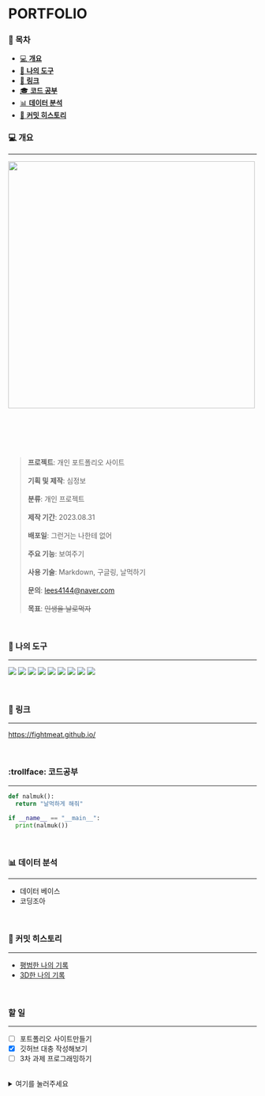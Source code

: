 # PORTFOLIO

### :page_facing_up: 목차

- [:computer: **개요**](#computer-개요)
- [:gun: **나의 도구**](#gun-나의-도구)
- [🎩 **링크**](#pizza-링크)
- [🎓️ **코드 공부**](🎓️-코드공부)
- [:bar_chart: **데이터 분석**](#bar_chart-데이터-분석)
- [:calendar: **커밋 히스토리**](#calendar-커밋-히스토리)
  
### :computer: 개요
---
<img src="https://github.com/sjb3190/Ptoject-B/assets/143733603/c2a91a62-234f-4e11-8f24-bec1bfa08b11" width="500" height="500"/>
<br>
<br>
<br>
<br>
<br>
<br>



> **프로젝트**: 개인 포트폴리오 사이트<br><br>
> **기획 및 제작**: 심정보<br><br>
> **분류**: 개인 프로젝트<br><br>
> **제작 기간**: 2023.08.31<br><br>
> **배포일**: 그런거는 나한테 없어<br><br> 
> **주요 기능**: 보여주기<br><br>
> **사용 기술**: Markdown, 구글링, 날먹하기<br><br>
> **문의**: lees4144@naver.com<br><br>
> **목표**: ~~인생을 날로먹자~~<br>
<br>

### :gun: 나의 도구
---

<img src="https://img.shields.io/badge/Python-3776AB?style=flat-square&logo=Python&logoColor=white">&nbsp;<img src="https://img.shields.io/badge/Github-181717?style=flat-square&logo=Github&logoColor=white">&nbsp;<img src="https://img.shields.io/badge/Oracle-F80000?style=flat-square&logo=Oracle&logoColor=white">&nbsp;<img src="https://img.shields.io/badge/R-276DC3?style=flat-square&logo=R&logoColor=white">&nbsp;<img src="https://img.shields.io/badge/Git-F05032?style=flat-square&logo=Git&logoColor=white">&nbsp;<img src="https://img.shields.io/badge/Flask-000000?style=flat-square&logo=Flask&logoColor=white">&nbsp;<img src="https://img.shields.io/badge/Django-092E20?style=flat-square&logo=Django&logoColor=white">&nbsp;<img src="https://img.shields.io/badge/Youtube-FF0000?style=flat-square&logo=Youtube&logoColor=white">&nbsp;<img src="https://img.shields.io/badge/Twitch-9146FF?style=flat-square&logo=Twitch&logoColor=white">

<br>

### :pizza: 링크
---

https://fightmeat.github.io/

<br>

### :trollface: 코드공부
---
```python
def nalmuk():
  return "날먹하게 해줘"
    
if __name__ == "__main__":
  print(nalmuk())   
```
<br>

### :bar_chart: 데이터 분석
---
- 데이터 베이스
- 코딩조아

<br>

### :calendar: 커밋 히스토리
---
- [평범한 나의 기록](https://github.com/fightmeat/TIL/commits/main "커밋현황")
- [3D한 나의 기록](https://www.mornhee.works/apps/github-town/fightmeat/2023 "커밋현황")

<br>

### 할 일
---
- [ ] 포트폴리오 사이트만들기
- [X] 깃허브 대충 작성해보기
- [ ] 3차 과제 프로그래밍하기

<br>

<details>
<summary>여기를 눌러주세요</summary>
<div markdown="1">       

|**엄**|준|식|
|:---:|---:|---|
|ㄱ|⭐⭐⭐⭐⭐|굳|
|ㄴ|⭐⭐⭐⭐|굿|
|ㄷ|⭐⭐⭐|나이스|

</div>
</details>

